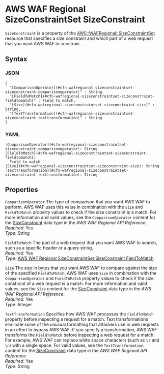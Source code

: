 # AWS WAF Regional SizeConstraintSet SizeConstraint<a name="aws-properties-wafregional-sizeconstraintset-sizeconstraint"></a>

`SizeConstraint` is a property of the [AWS::WAFRegional::SizeConstraintSet](aws-resource-wafregional-sizeconstraintset.md) resource that specifies a size constraint and which part of a web request that you want AWS WAF to constrain\.

## Syntax<a name="w2922ab1c21c10d221c25c19b5"></a>

### JSON<a name="aws-properties-wafregional-sizeconstraintset-sizeconstraint-syntax.json"></a>

```
{
  "[ComparisonOperator](#cfn-wafregional-sizeconstraintset-sizeconstraint-comparisonoperator)" : String,
  "[FieldToMatch](#cfn-wafregional-sizeconstraintset-sizeconstraint-fieldtomatch)" : Field to match,
  "[Size](#cfn-wafregional-sizeconstraintset-sizeconstraint-size)" : String,
  "[TextTransformation](#cfn-wafregional-sizeconstraintset-sizeconstraint-texttransformation)" : String
}
```

### YAML<a name="aws-properties-wafregional-sizeconstraintset-sizeconstraint-syntax.yaml"></a>

```
[ComparisonOperator](#cfn-wafregional-sizeconstraintset-sizeconstraint-comparisonoperator): String
[FieldToMatch](#cfn-wafregional-sizeconstraintset-sizeconstraint-fieldtomatch):
  Field to match
[Size](#cfn-wafregional-sizeconstraintset-sizeconstraint-size): String
[TextTransformation](#cfn-wafregional-sizeconstraintset-sizeconstraint-texttransformation): String
```

## Properties<a name="w2922ab1c21c10d221c25c19b7"></a>

`ComparisonOperator`  <a name="cfn-wafregional-sizeconstraintset-sizeconstraint-comparisonoperator"></a>
The type of comparison that you want AWS WAF to perform\. AWS WAF uses this value in combination with the `Size` and `FieldToMatch` property values to check if the size constraint is a match\. For more information and valid values, see the `ComparisonOperator` content for the [SizeConstraint](https://docs.aws.amazon.com/waf/latest/APIReference/API_regional_SizeConstraint.html) data type in the *AWS WAF Regional API Reference*\.  
*Required*: Yes  
*Type*: String

`FieldToMatch`  <a name="cfn-wafregional-sizeconstraintset-sizeconstraint-fieldtomatch"></a>
The part of a web request that you want AWS WAF to search, such as a specific header or a query string\.  
*Required*: Yes  
*Type*: [AWS WAF Regional SizeConstraintSet SizeConstraint FieldToMatch](aws-properties-wafregional-sizeconstraintset-sizeconstraint-fieldtomatch.md)

`Size`  <a name="cfn-wafregional-sizeconstraintset-sizeconstraint-size"></a>
The size in bytes that you want AWS WAF to compare against the size of the specified `FieldToMatch`\. AWS WAF uses `Size` in combination with the `ComparisonOperator` and `FieldToMatch` property values to check if the size constraint of a web request is a match\. For more information and valid values, see the `Size` content for the [SizeConstraint](https://docs.aws.amazon.com/waf/latest/APIReference/API_regional_SizeConstraint.html) data type in the *AWS WAF Regional API Reference*\.  
*Required*: Yes  
*Type*: Integer

`TextTransformation`  <a name="cfn-wafregional-sizeconstraintset-sizeconstraint-texttransformation"></a>
Specifies how AWS WAF processes the `FieldToMatch` property before inspecting a request for a match\. Text transformations eliminate some of the unusual formatting that attackers use in web requests in an effort to bypass AWS WAF\. If you specify a transformation, AWS WAF transforms the `FieldToMatch` before inspecting a web request for a match\.  
For example, AWS WAF can replace white space characters \(such as `\t` and `\n`\) with a single space\. For valid values, see the `TextTransformation` content for the [SizeConstraint](https://docs.aws.amazon.com/waf/latest/APIReference/API_regional_SizeConstraint.html) data type in the *AWS WAF Regional API Reference*\.  
*Required*: Yes  
*Type*: String